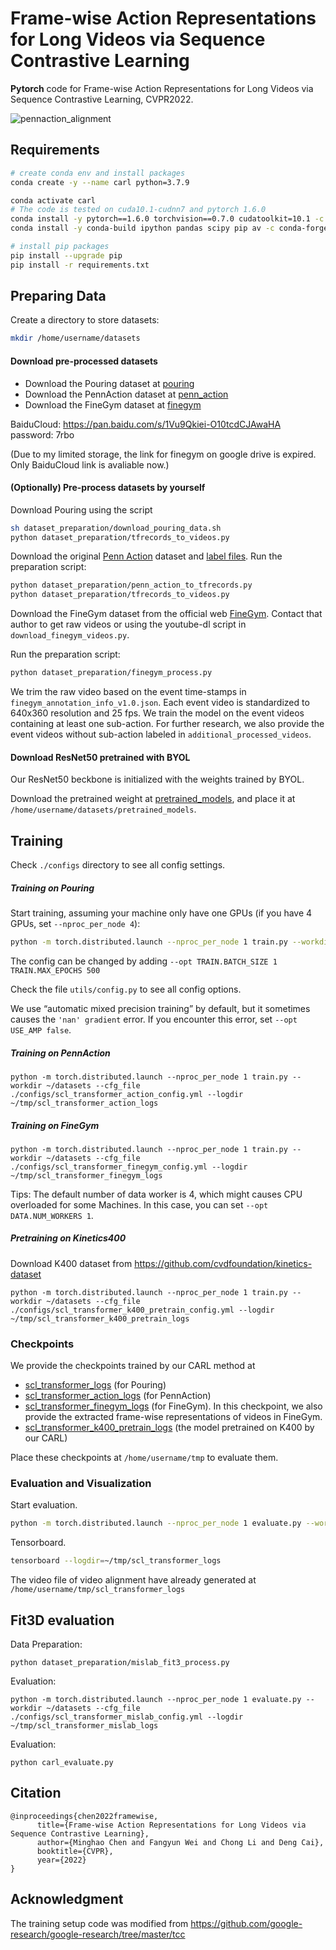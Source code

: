 # Frame-wise Action Representations for Long Videos via Sequence Contrastive Learning

**Pytorch** code for Frame-wise Action Representations for Long Videos via Sequence Contrastive Learning, CVPR2022.

![pennaction_alignment](./pennaction_alignment.gif)

## Requirements

```bash
# create conda env and install packages
conda create -y --name carl python=3.7.9

conda activate carl
# The code is tested on cuda10.1-cudnn7 and pytorch 1.6.0
conda install -y pytorch==1.6.0 torchvision==0.7.0 cudatoolkit=10.1 -c pytorch
conda install -y conda-build ipython pandas scipy pip av -c conda-forge

# install pip packages
pip install --upgrade pip
pip install -r requirements.txt
```



## Preparing Data

Create a directory to store datasets: 

```bash
mkdir /home/username/datasets
```

#### Download pre-processed datasets

- Download the Pouring dataset at [pouring](https://drive.google.com/drive/folders/1hvA4bDqPnxjiVM4c4mxm-UPOuO1lAVxW?usp=sharing) 
- Download the PennAction dataset at [penn_action](https://drive.google.com/drive/folders/1hPbkKSSM5NoQKKzvAr2bHDp-pCHZpnVj?usp=sharing) 
- Download the FineGym dataset at [finegym](https://drive.google.com/drive/folders/1XOIy_6qtTo5MEecaWsi8X59p9BqLzmag?usp=sharing) 

BaiduCloud: https://pan.baidu.com/s/1Vu9Qkiei-O10tcdCJAwaHA  password: 7rbo

(Due to my limited storage, the link for finegym on google drive is expired. Only BaiduCloud link is avaliable now.)

#### (Optionally) Pre-process datasets by yourself

Download Pouring using the script

```bash
sh dataset_preparation/download_pouring_data.sh
python dataset_preparation/tfrecords_to_videos.py
```

Download the original [ Penn Action](http://dreamdragon.github.io/PennAction/) dataset and [label files](https://drive.google.com/drive/folders/1rEnTfMopORljtEv6EGcNUKNEGTGj7_RZ). Run the preparation script:

```bash
python dataset_preparation/penn_action_to_tfrecords.py
python dataset_preparation/tfrecords_to_videos.py
```

Download the FineGym dataset from the official web [FineGym](https://sdolivia.github.io/FineGym/). Contact that author to get raw videos or using the youtube-dl script in `download_finegym_videos.py`.

Run the preparation script:

```bash
python dataset_preparation/finegym_process.py
```

We trim the raw video based on the event time-stamps in `finegym_annotation_info_v1.0.json`. Each event video is standardized to 640x360 resolution and 25 fps. We train the model on the event videos containing at least one sub-action. For further research, we also provide the event videos without sub-action labeled in `additional_processed_videos`.

#### Download ResNet50 pretrained with BYOL

Our ResNet50 beckbone is initialized with the weights trained by BYOL.

Download the pretrained weight at [pretrained_models](https://drive.google.com/drive/folders/1VwC4x5xj4Ho3bnh9wZZx--iYhIUguR-q?usp=sharing), and place it at `/home/username/datasets/pretrained_models`.



## Training

Check `./configs` directory to see all config settings.

##### Training on Pouring

Start training, assuming your machine only have one GPUs (if you have 4 GPUs, set `--nproc_per_node 4`):

```bash
python -m torch.distributed.launch --nproc_per_node 1 train.py --workdir ~/datasets --cfg_file ./configs/scl_transformer_config.yml --logdir ~/tmp/scl_transformer_logs
```

The config can be changed by adding `--opt TRAIN.BATCH_SIZE 1 TRAIN.MAX_EPOCHS 500`

Check the file `utils/config.py` to see all config options.

We use “automatic mixed precision training” by default, but it sometimes causes the `'nan' gradient` error. If you encounter this error, set `--opt USE_AMP false`.

##### Training on PennAction

```
python -m torch.distributed.launch --nproc_per_node 1 train.py --workdir ~/datasets --cfg_file ./configs/scl_transformer_action_config.yml --logdir ~/tmp/scl_transformer_action_logs
```



##### Training on FineGym

```
python -m torch.distributed.launch --nproc_per_node 1 train.py --workdir ~/datasets --cfg_file ./configs/scl_transformer_finegym_config.yml --logdir ~/tmp/scl_transformer_finegym_logs
```

Tips: The default number of data worker is 4, which might causes CPU overloaded for some Machines. In this case, you can set `--opt DATA.NUM_WORKERS 1`.

##### Pretraining on Kinetics400

Download K400 dataset from https://github.com/cvdfoundation/kinetics-dataset

```
python -m torch.distributed.launch --nproc_per_node 1 train.py --workdir ~/datasets --cfg_file ./configs/scl_transformer_k400_pretrain_config.yml --logdir ~/tmp/scl_transformer_k400_pretrain_logs
```



### Checkpoints

We provide the checkpoints trained by our CARL method at 

- [scl_transformer_logs](https://drive.google.com/drive/folders/163NvBvfb0_HyciMzqFuPCugN1F3oci7k?usp=sharing) (for Pouring)
- [scl_transformer_action_logs](https://drive.google.com/drive/folders/1RXD5Vl8hlsBPpiCaSIRlxEFUohPFCLUG?usp=sharing) (for PennAction)
- [scl_transformer_finegym_logs](https://drive.google.com/drive/folders/1XCxwo9KTXJBG3LfxQwikguLYOI6v-SHw?usp=sharing) (for FineGym). In this checkpoint, we also provide the extracted frame-wise representations of videos in FineGym.
-  [scl_transformer_k400_pretrain_logs](https://drive.google.com/drive/folders/1EYrpweUetE9I1oaia2qkhq2B7gITpR77?usp=sharing) (the model pretrained on K400 by our CARL)

Place these checkpoints at `/home/username/tmp` to evaluate them.

### Evaluation and Visualization

Start evaluation.

```bash
python -m torch.distributed.launch --nproc_per_node 1 evaluate.py --workdir ~/datasets --cfg_file ./configs/scl_transformer_config.yml --logdir ~/tmp/scl_transformer_logs
```

Tensorboard.

```bash
tensorboard --logdir=~/tmp/scl_transformer_logs
```

The video file of video alignment have already generated at `/home/username/tmp/scl_transformer_logs`

## Fit3D evaluation

Data Preparation:

```
python dataset_preparation/mislab_fit3_process.py
```

Evaluation: 

```
python -m torch.distributed.launch --nproc_per_node 1 evaluate.py --workdir ~/datasets --cfg_file ./configs/scl_transformer_mislab_config.yml --logdir ~/tmp/scl_transformer_mislab_logs
```

Evaluation:

```
python carl_evaluate.py
```

## Citation

```
@inproceedings{chen2022framewise,
      title={Frame-wise Action Representations for Long Videos via Sequence Contrastive Learning}, 
      author={Minghao Chen and Fangyun Wei and Chong Li and Deng Cai},
      booktitle={CVPR},
      year={2022}
}
```



## Acknowledgment

The training setup code was modified from https://github.com/google-research/google-research/tree/master/tcc
